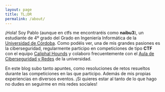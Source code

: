 ```yaml
---
layout: page
title: TL;DR
permalink: /about/
---
```

  
¡Hola! Soy Pablo (aunque en ctfs me encontraréis como **naibu3**), un estudiante de 4º grado del Grado en Ingeniería Informática de la [Universidad de Córdoba](http://www.uco.es/). Como podéis ver, una de mis grandes pasiones es la ciberseguridad, regularmente participo en competiciones de tipo **CTF** con el equipo [Caliphal Hounds](https://ctftime.org/team/225933/) y colaboro frecuentemente con el [Aula de Ciberseguridad y Redes](https://www.uco.es/aulaRedesSeguridad/) de la universidad.

En este blog subo tanto apuntes, como resoluciones de retos resueltos durante las competiciones en las que participo. Además de mis propias experiencias en diversos eventos. ¡Si quieres estar al tanto de lo que hago no dudes en seguirme en mis redes sociales!

